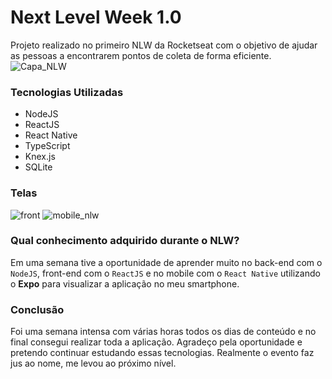 # Next Level Week 1.0

Projeto realizado no primeiro NLW da Rocketseat com o objetivo de ajudar as pessoas a encontrarem pontos de coleta de forma eficiente.
![Capa_NLW](https://user-images.githubusercontent.com/53841934/83981997-2a67f300-a8f9-11ea-8f33-f26cd94f7d6f.PNG)

### Tecnologias Utilizadas
* NodeJS 
* ReactJS
* React Native
* TypeScript
* Knex.js
* SQLite 

### Telas
![front](https://user-images.githubusercontent.com/53841934/83982921-be898880-a900-11ea-826d-13fbe2f56cdd.PNG)
![mobile_nlw](https://user-images.githubusercontent.com/53841934/83982066-c98cea80-a8f9-11ea-8bc1-f73be590f5d0.PNG)

### Qual conhecimento adquirido durante o NLW?
Em uma semana tive a oportunidade de aprender muito no back-end com o ```NodeJS```, front-end com o ```ReactJS``` e no mobile com o ```React Native``` utilizando o **Expo** para visualizar a aplicação no meu smartphone.

### Conclusão
Foi uma semana intensa com várias horas todos os dias de conteúdo e no final consegui realizar toda a aplicação. Agradeço pela oportunidade e pretendo continuar estudando essas tecnologias. Realmente o evento faz jus ao nome, me levou ao próximo nível.
